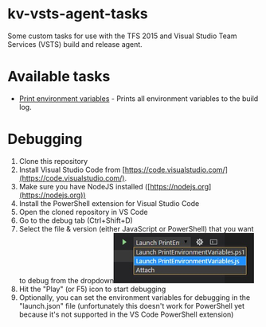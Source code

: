 # kv-vsts-agent-tasks

Some custom tasks for use with the TFS 2015 and Visual Studio Team Services (VSTS) build and release agent.

# Available tasks
* [Print environment variables](Tasks/PrintEnvironmentVariables/README.md) - Prints all environment variables to the build log.

# Debugging
1. Clone this repository
2. Install Visual Studio Code from [https://code.visualstudio.com/](https://code.visualstudio.com/).
3. Make sure you have NodeJS installed ([https://nodejs.org](https://nodejs.org))
3. Install the PowerShell extension for Visual Studio Code 
4. Open the cloned repository in VS Code
5. Go to the debug tab (Ctrl+Shift+D)
6. Select the file & version (either JavaScript or PowerShell) that you want to debug from the dropdown![select-debug-target](Doc/img/select-debug-target.jpg)
7. Hit the "Play" (or F5) icon to start debugging
8. Optionally, you can set the environment variables for debugging in the "launch.json" file (unfortunately this doesn't work for PowerShell yet because it's not supported in the VS Code PowerShell extension)